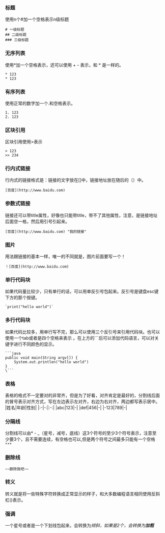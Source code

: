 ### 标题
使用n个#加一个空格表示n级标题
```
# 一级标题
## 二级标题
### 三级标题
```


### 无序列表
使用*加一个空格表示，还可以使用 + - 表示，和 * 是一样的。
```
* 123
* 123
```

### 有序列表
使用正常的数字加一个.和空格表示。
```
1. 123
2. 123
```

### 区块引用
区块引用使用>表示
```
> 123
>> 234
```

### 行内式链接
行内式的链接格式是：链接的文字放在[]中，链接地址放在随后的（）中。
```
[百度](http://www.baidu.com)
```

### 参数式链接
链接还可以带title属性，好像也只能带title，带不了其他属性，注意，是链接地址后面空一格，然后用引号引起来。
```
[百度](http://www.baidu.com) "我的链接"
```

### 图片
用法跟链接的基本一样，唯一的不同就是，图片前面要写一个！
```
！[百度](http://www.baidu.com)
```

### 单行代码块
如果代码量比较少，只有单行的话，可以用单反引号包起来。反引号是键盘esc键下方的那个按键。
```
`print("hello world")`
```

### 多行代码块
如果代码比较多，用单行写不完，那么可以使用三个反引号来引用代码块。也可以使用一个tab或者是四个空格来表示 。在上方的```后可以添加代码语言，可以对关键字进行不同颜色的显示。
```
```java
public void main(String argv[]) {
	System.out.printlen("hello world")
}
\```
```

### 表格
表格的格式不一定要对的非常齐，但是为了好看，对齐肯定是最好的，分割线后面的冒号表示对齐方式，写在左边表示左对齐，右边为右对齐，两边都写表示居中。
|姓名|年龄|性别|
|:-|-:|:-:|
|abc|123|-|
|def|456|-|
|-123|789|-|

### 分隔线
分割线可以由* - _（星号，减号，底线）这3个符号的至少3个符号表示，注意至少要3个，且不需要连续，有空格也可以,但是两个符号之间最多只能有一个空格
`***`

### 删除线
`~~删除我吧~~`

### 转义
转义就是将一些特殊字符转换成正常显示的样子，和大多数编程语言相同使用反斜杠(\)表示。

### 强调
一个星号或者是一个下划线包起来，会转换为<em>倾斜，如果是2个，会转换为<strong>加粗
